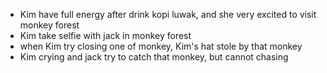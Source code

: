 * Kim have full energy after drink kopi luwak, and she very excited to visit monkey forest
* Kim take selfie with jack in monkey forest
* when Kim try closing one of monkey, Kim's hat stole by that monkey
* Kim crying and jack try to catch that monkey, but cannot chasing
